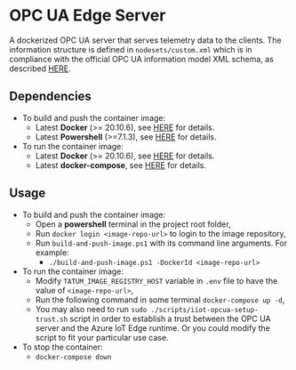 # OPC UA Edge Server
A dockerized OPC UA server that serves telemetry data to the clients. The information structure is defined in `nodesets/custom.xml` which is in compliance with the official OPC UA information model XML schema, as described [HERE](https://reference.opcfoundation.org/v104/Core/docs/Part6/F.1/).

## Dependencies
* To build and push the container image:
  * Latest **Docker** (>= 20.10.6), see [HERE](https://docs.docker.com/get-docker/) for details.
  * Latest **Powershell** (>=7.1.3), see [HERE](https://docs.microsoft.com/en-us/powershell/scripting/install/installing-powershell?view=powershell-7.1) for details.
* To run the container image:
  * Latest **Docker** (>= 20.10.6), see [HERE](https://docs.docker.com/get-docker/) for details.
  * Latest **docker-compose**, see [HERE](https://github.com/docker/compose#using-pip) for details.

## Usage
* To build and push the container image:
  * Open a **powershell** terminal in the project root folder,
  * Run `docker login <image-repo-url>` to login to the image repository,
  * Run `build-and-push-image.ps1` with its command line arguments. For example:
    * `./build-and-push-image.ps1 -DockerId <image-repo-url>`
* To run the container image:
  * Modify `TATUM_IMAGE_REGISTRY_HOST` variable in `.env` file to have the value of `<image-repo-url>`,
  * Run the following command in some terminal `docker-compose up -d`,
  * You may also need to run `sudo ./scripts/iiot-opcua-setup-trust.sh` script in order to establish a trust between the OPC UA server and the Azure IoT Edge runtime. Or you could modify the script to fit your particular use case.
* To stop the container:
  * `docker-compose down`
